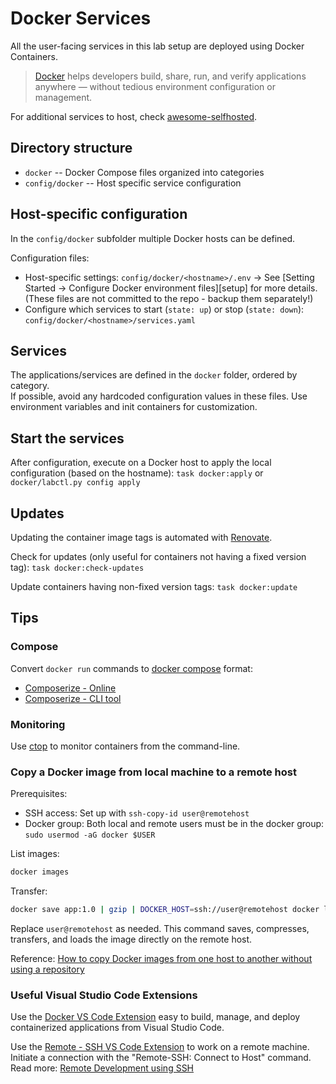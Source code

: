 # Docker Services

All the user-facing services in this lab setup are deployed using Docker Containers.

> [Docker](https://www.docker.com/) helps developers build, share, run, and verify applications anywhere — without tedious environment configuration or management.

For additional services to host, check [awesome-selfhosted](https://github.com/awesome-selfhosted/awesome-selfhosted).

## Directory structure

- `docker` -- Docker Compose files organized into categories
- `config/docker` -- Host specific service configuration

## Host-specific configuration

In the `config/docker` subfolder multiple Docker hosts can be defined.

Configuration files:
- Host-specific settings: `config/docker/<hostname>/.env` -> See [Setting Started -> Configure Docker environment files][setup] for more details. (These files are not committed to the repo - backup them separately!)
- Configure which services to start (`state: up`) or stop (`state: down`): `config/docker/<hostname>/services.yaml`

## Services

The applications/services are defined in the `docker` folder, ordered by category.  
If possible, avoid any hardcoded configuration values in these files. Use environment variables and init containers for customization.

## Start the services

After configuration, execute on a Docker host to apply the local configuration (based on the hostname):
`task docker:apply` or `docker/labctl.py config apply`

## Updates

Updating the container image tags is automated with [Renovate](https://docs.renovatebot.com/).

Check for updates (only useful for containers not having a fixed version tag): `task docker:check-updates`

Update containers having non-fixed version tags: `task docker:update`

## Tips

### Compose

Convert `docker run` commands to [docker compose](https://docs.docker.com/compose/compose-file/) format:
- [Composerize - Online](https://www.composerize.com/)
- [Composerize - CLI tool](https://github.com/composerize/composerize)

### Monitoring

Use [ctop](https://github.com/bcicen/ctop) to monitor containers from the command-line.

### Copy a Docker image from local machine to a remote host

Prerequisites:
- SSH access: Set up with `ssh-copy-id user@remotehost`
- Docker group: Both local and remote users must be in the docker group: `sudo usermod -aG docker $USER`

List images:
```sh
docker images
```

Transfer:
```sh
docker save app:1.0 | gzip | DOCKER_HOST=ssh://user@remotehost docker load
```

Replace `user@remotehost` as needed.
This command saves, compresses, transfers, and loads the image directly on the remote host.

Reference: [How to copy Docker images from one host to another without using a repository](https://stackoverflow.com/questions/23935141/how-to-copy-docker-images-from-one-host-to-another-without-using-a-repository)

### Useful Visual Studio Code Extensions

Use the [Docker VS Code Extension](https://marketplace.visualstudio.com/items?itemName=ms-azuretools.vscode-docker) easy to build, manage, and deploy containerized applications from Visual Studio Code.

Use the [Remote - SSH VS Code Extension](https://marketplace.visualstudio.com/items?itemName=ms-vscode-remote.remote-ssh) to work on a remote machine.  
Initiate a connection with the "Remote-SSH: Connect to Host" command.  
Read more: [Remote Development using SSH](https://code.visualstudio.com/docs/remote/ssh)
